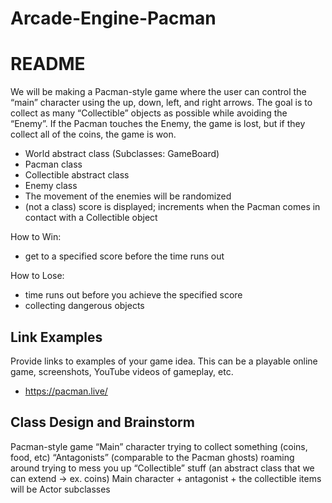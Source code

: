 # Arcade-Engine-Pacman
# README #
We will be making a Pacman-style game where the user can control the “main” character using the up, down, left, and right arrows. The goal is to collect as many “Collectible” objects as possible while avoiding the “Enemy”. If the Pacman touches the Enemy, the game is lost, but if they collect all of the coins, the game is won.

+ World abstract class (Subclasses: GameBoard)
+ Pacman class
+ Collectible abstract class 
+ Enemy class 
+ The movement of the enemies will be randomized 
+ (not a class) score is displayed; increments when the Pacman comes in contact with a Collectible object

How to Win:
+ get to a specified score before the time runs out

How to Lose:
+ time runs out before you achieve the specified score
+ collecting dangerous objects

## Link Examples ##
Provide links to examples of your game idea.  This can be a playable online game, screenshots, YouTube videos of gameplay, etc.
+ https://pacman.live/

## Class Design and Brainstorm ##
Pacman-style game 
“Main” character trying to collect something (coins, food, etc)
“Antagonists” (comparable to the Pacman ghosts) roaming around trying to mess you up
“Collectible” stuff (an abstract class that we can extend → ex. coins)
Main character + antagonist + the collectible items will be Actor subclasses 




